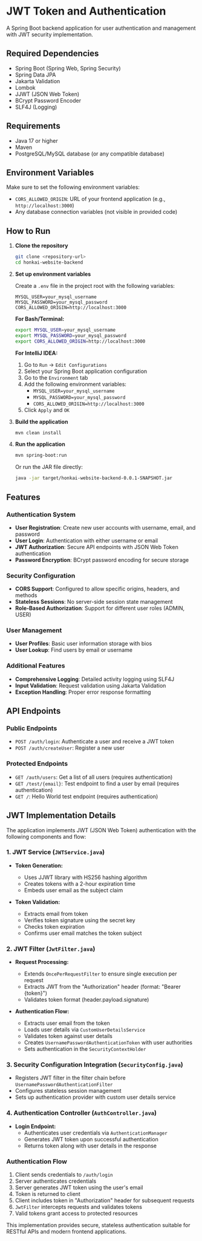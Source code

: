 # JWT Token and Authentication
A Spring Boot backend application for user authentication and management with JWT security implementation.

## Required Dependencies

- Spring Boot (Spring Web, Spring Security)
- Spring Data JPA
- Jakarta Validation
- Lombok
- JJWT (JSON Web Token)
- BCrypt Password Encoder
- SLF4J (Logging)

## Requirements

- Java 17 or higher
- Maven
- PostgreSQL/MySQL database (or any compatible database)

## Environment Variables

Make sure to set the following environment variables:

- `CORS_ALLOWED_ORIGIN`: URL of your frontend application (e.g., `http://localhost:3000`)
- Any database connection variables (not visible in provided code)

## How to Run

1. **Clone the repository**

   ```bash
   git clone <repository-url>
   cd honkai-website-backend
   ```

2. **Set up environment variables**

   Create a `.env` file in the project root with the following variables:

   ```
   MYSQL_USER=your_mysql_username
   MYSQL_PASSWORD=your_mysql_password
   CORS_ALLOWED_ORIGIN=http://localhost:3000
   ```

   **For Bash/Terminal:**
   ```bash
   export MYSQL_USER=your_mysql_username
   export MYSQL_PASSWORD=your_mysql_password
   export CORS_ALLOWED_ORIGIN=http://localhost:3000
   ```

   **For IntelliJ IDEA:**
   1. Go to `Run` → `Edit Configurations`
   2. Select your Spring Boot application configuration
   3. Go to the `Environment` tab
   4. Add the following environment variables:
      - `MYSQL_USER=your_mysql_username`
      - `MYSQL_PASSWORD=your_mysql_password`
      - `CORS_ALLOWED_ORIGIN=http://localhost:3000`
   5. Click `Apply` and `OK`

3. **Build the application**

   ```bash
   mvn clean install
   ```

4. **Run the application**

   ```bash
   mvn spring-boot:run
   ```

   Or run the JAR file directly:

   ```bash
   java -jar target/honkai-website-backend-0.0.1-SNAPSHOT.jar
   ```

## Features

### Authentication System

- **User Registration**: Create new user accounts with username, email, and password
- **User Login**: Authentication with either username or email
- **JWT Authorization**: Secure API endpoints with JSON Web Token authentication
- **Password Encryption**: BCrypt password encoding for secure storage

### Security Configuration

- **CORS Support**: Configured to allow specific origins, headers, and methods
- **Stateless Sessions**: No server-side session state management
- **Role-Based Authorization**: Support for different user roles (ADMIN, USER)

### User Management

- **User Profiles**: Basic user information storage with bios
- **User Lookup**: Find users by email or username

### Additional Features

- **Comprehensive Logging**: Detailed activity logging using SLF4J
- **Input Validation**: Request validation using Jakarta Validation
- **Exception Handling**: Proper error response formatting

## API Endpoints

### Public Endpoints

- `POST /auth/login`: Authenticate a user and receive a JWT token
- `POST /auth/createUser`: Register a new user

### Protected Endpoints

- `GET /auth/users`: Get a list of all users (requires authentication)
- `GET /test/{email}`: Test endpoint to find a user by email (requires authentication)
- `GET /`: Hello World test endpoint (requires authentication)

## JWT Implementation Details

The application implements JWT (JSON Web Token) authentication with the following components and flow:

### 1. JWT Service (`JWTService.java`)

- **Token Generation:**
  - Uses JJWT library with HS256 hashing algorithm
  - Creates tokens with a 2-hour expiration time
  - Embeds user email as the subject claim

- **Token Validation:**
  - Extracts email from token
  - Verifies token signature using the secret key
  - Checks token expiration
  - Confirms user email matches the token subject

### 2. JWT Filter (`JwtFilter.java`)

- **Request Processing:**
  - Extends `OncePerRequestFilter` to ensure single execution per request
  - Extracts JWT from the "Authorization" header (format: "Bearer {token}")
  - Validates token format (header.payload.signature)

- **Authentication Flow:**
  - Extracts user email from the token
  - Loads user details via `CustomUserDetailsService`
  - Validates token against user details
  - Creates `UsernamePasswordAuthenticationToken` with user authorities
  - Sets authentication in the `SecurityContextHolder`

### 3. Security Configuration Integration (`SecurityConfig.java`)

- Registers JWT filter in the filter chain before `UsernamePasswordAuthenticationFilter`
- Configures stateless session management
- Sets up authentication provider with custom user details service

### 4. Authentication Controller (`AuthController.java`)

- **Login Endpoint:**
  - Authenticates user credentials via `AuthenticationManager`
  - Generates JWT token upon successful authentication
  - Returns token along with user details in the response

### Authentication Flow

1. Client sends credentials to `/auth/login`
2. Server authenticates credentials
3. Server generates JWT token using the user's email
4. Token is returned to client
5. Client includes token in "Authorization" header for subsequent requests
6. `JwtFilter` intercepts requests and validates tokens
7. Valid tokens grant access to protected resources

This implementation provides secure, stateless authentication suitable for RESTful APIs and modern frontend applications.
